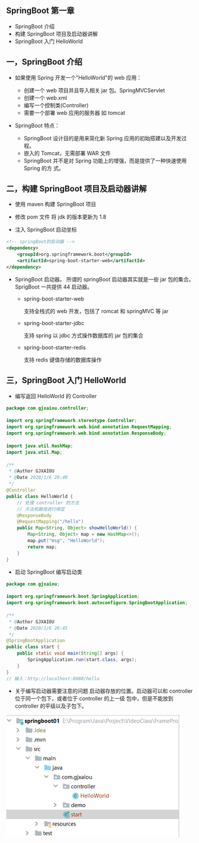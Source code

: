 ## SpringBoot 第一章

- SpringBoot 介绍
- 构建 SpringBoot 项目及启动器讲解 
- SpringBoot 入门 HelloWorld

## 一，SpringBoot 介绍

- 如果使用 Spring 开发一个"HelloWorld"的 web 应用： 
    - 创建一个 web 项目并且导入相关 jar 包。SpringMVCServlet 
    - 创建一个 web.xml 
    - 编写一个控制类(Controller) 
    - 需要一个部署 web 应用的服务器 如 tomcat

- SpringBoot 特点：
    - SpringBoot 设计目的是用来简化新 Spring 应用的初始搭建以及开发过程。 
    - 嵌入的 Tomcat，无需部署 WAR 文件
    - SpringBoot 并不是对 Spring 功能上的增强，而是提供了一种快速使用 Spring 的方 式。

## 二，构建 SpringBoot 项目及启动器讲解

- 使用 maven 构建 SpringBoot 项目

- 修改 pom 文件 将 jdk 的版本更新为 1.8
- 注入 SpringBoot 启动坐标

```xml
<!-- springBoot的启动器 --> 
<dependency> 
    <groupId>org.springframework.boot</groupId> 
    <artifactId>spring-boot-starter-web</artifactId> 
</dependency>
```

- SpringBoot 启动器。
    所谓的 springBoot 启动器其实就是一些 jar 包的集合。SprigBoot 一共提供 44 启动器。 

    - spring-boot-starter-web 

        支持全栈式的 web 开发，包括了 romcat 和 springMVC 等 jar 

    - spring-boot-starter-jdbc 

        支持 spring 以 jdbc 方式操作数据库的 jar 包的集合 

    - spring-boot-starter-redis 

        支持 redis 键值存储的数据库操作

        

## 三，SpringBoot 入门 HelloWorld

- 编写返回 HelloWorld 的 Controller

```java
package com.gjxaiou.controller;

import org.springframework.stereotype.Controller;
import org.springframework.web.bind.annotation.RequestMapping;
import org.springframework.web.bind.annotation.ResponseBody;

import java.util.HashMap;
import java.util.Map;

/**
 * @Author GJXAIOU
 * @Date 2020/1/6 20:40
 */
@Controller
public class HelloWorld {
    // 处理 controller 的方法
    // 方法和路径进行绑定
    @ResponseBody
    @RequestMapping("/hello")
    public Map<String, Object> showHelloWorld() {
        Map<String, Object> map = new HashMap<>();
        map.put("msg", "HelloWorld");
        return map;
    }
}

```

- 启动 SpringBoot 编写启动类

```java
package com.gjxaiou;

import org.springframework.boot.SpringApplication;
import org.springframework.boot.autoconfigure.SpringBootApplication;

/**
 * @Author GJXAIOU
 * @Date 2020/1/6 20:45
 */
@SpringBootApplication
public class start {
    public static void main(String[] args) {
        SpringApplication.run(start.class, args);
    }
}
// 输入：http://localhost:8080/hello

```



- 关于编写启动器需要注意的问题
    启动器存放的位置。启动器可以和 controller 位于同一个包下，或者位于 controller 的上一级 包中，但是不能放到 controller 的平级以及子包下。

    

![image-20200106213546477](SpringBootChapter1.resource/image-20200106213546477.png)